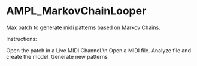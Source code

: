 # AMPL_MarkovChainLooper
Max patch to generate midi patterns based on Markov Chains.

Instructions:

Open the patch in a Live MIDI Channel.\n
Open a MIDI file.
Analyze file and create the model.
Generate new patterns
